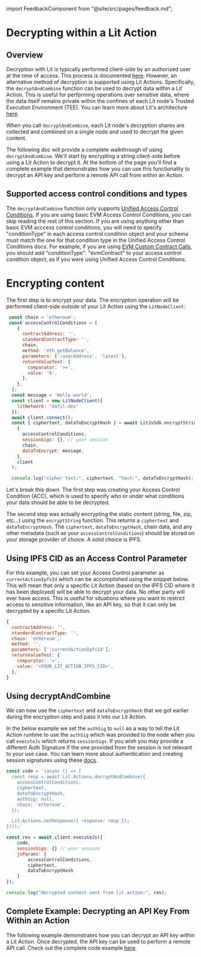 import FeedbackComponent from "@site/src/pages/feedback.md";

# Decrypting within a Lit Action

## Overview

Decryption with Lit is typically performed client-side by an authorized user at the time of access. This process is documented [here](../access-control/quick-start.md). However, an alternative method of decryption is supported using Lit Actions. Specifically, the `decryptAndCombine` function can be used to decrypt data within a Lit Action. This is useful for performing operations over sensitive data, where the data itself remains private within the confines of each Lit node's Trusted Execution Environment (TEE). You can learn more about Lit's architecture [here](../../resources/how-it-works#sealed-and-confidential-hardware.md).

When you call `decryptAndCombine`, each Lit node's decryption shares are collected and combined on a single node and used to decrypt the given content.

The following doc will provide a complete walkthrough of using `decryptAndCombine`. We'll start by encrypting a string client-side before using a Lit Action to decrypt it. At the bottom of the page you'll find a complete example that demonstrates how you can use this functionality to decrypt an API key and perform a remote API call from within an Action. 

## Supported access control conditions and types

The `decryptAndCombine` function only supports [Unified Access Control Conditions](../access-control/condition-types/unified-access-control-conditions.md).  If you are using basic EVM Access Control Conditions, you can skip reading the rest of this section.  If you are using anything other than basic EVM acccess control conditions, you will need to specify "conditionType" in each access control condition object and your schema must match the one for that condition type in the Unified Access Control Conditions docs.  For example, if you are using [EVM Custom Contract Calls](../access-control/evm/custom-contract-calls.md), you should add "conditionType": "evmContract" to your access control condition object, as if you were using Unified Access Control Conditions.

# Encrypting content
The first step is to encrypt your data. The encryption operation will be performed client-side *outside* of your Lit Action using the `LitNodeClient`:

```js
 const chain = 'ethereum';
 const accessControlConditions = [
    {
      contractAddress: '',
      standardContractType: '',
      chain,
      method: 'eth_getBalance',
      parameters: [':userAddress', 'latest'],
      returnValueTest: {
        comparator: '>=',
        value: '0',
      },
    },
  ];
  const message = 'Hello world';
  const client = new LitNodeClient({
    litNetwork: "datil-dev"
  });
  await client.connect();
  const { ciphertext, dataToEncryptHash } = await LitJsSdk.encryptString(
    {
      accessControlConditions,
      sessionSigs: {}, // your session
      chain,
      dataToEncrypt: message,
    },
    client
  );

  console.log("cipher text:", ciphertext, "hash:", dataToEncryptHash);
```
Let's break this down. The first step was creating your Access Control Condition (ACC), which is used to specify who or under what conditions your data should be able to be decrypted.

The second step was actually encrypting the static content (string, file, zip, etc...) using the `encryptString` function. This returns a `ciphertext` and `dataToEncryptHash`. The `ciphertext`, `dataToEncryptHash`, chain data, and any other metadata (such as your `accessControlConditions`) should be stored on your storage provider of choice. A solid choice is IPFS. 

## Using IPFS CID as an Access Control Parameter
For this example, you can set your Access Control parameter as `currentActionIpfsId` which can be accomplished using the snippet below. This will mean that only a specific Lit Action (based on the IPFS CID where it has been deployed) will be able to decrypt your data. No other party will ever have access. This is useful for situations where you want to restrict access to sensitive information, like an API key, so that it can only be decrypted by a specific Lit Action.

```js
{
  contractAddress: '',
  standardContractType: '',
  chain: 'ethereum',
  method: '',
  parameters: [':currentActionIpfsId'],
  returnValueTest: {
    comparator: '=',
    value: '<YOUR_LIT_ACTION_IPFS_CID>',
  },
}
```

## Using decryptAndCombine

We can now use the `ciphertext` and `dataToEncryptHash` that we got earlier during the encryption step and pass it into our Lit Action. 

In the below example we set the `authSig` to `null` as a way to tell the Lit Action runtime to use the `authSig` which was provided to the node when you call `executeJs` which returns `sessionSigs`. If you wish you may provide a different Auth Signature if the one provided from the session is not relevant to your use case. You can learn more about authentication and creating session signatures using these [docs](../authentication/session-sigs/intro.md).

```js
const code = `(async () => {
  const resp = await Lit.Actions.decryptAndCombine({
    accessControlConditions,
    ciphertext,
    dataToEncryptHash,
    authSig: null,
    chain: 'ethereum',
  });

  Lit.Actions.setResponse({ response: resp });
})();`

const res = await client.executeJs({
    code,
    sessionSigs: {} // your session
    jsParams: {
        accessControlConditions,
        ciphertext,
        dataToEncryptHash
    }
});

console.log("decrypted content sent from lit action:", res);
```

## Complete Example: Decrypting an API Key From Within an Action
The following example demonstrates how you can decrypt an API key within a Lit Action. Once decrypted, the API key can be used to perform a remote API call. Check out the complete code example [here](https://github.com/LIT-Protocol/developer-guides-code/tree/master/decrypt-api-key-in-action).